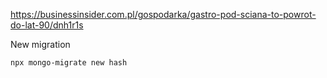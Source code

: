 https://businessinsider.com.pl/gospodarka/gastro-pod-sciana-to-powrot-do-lat-90/dnh1r1s

New migration

```
npx mongo-migrate new hash
```
